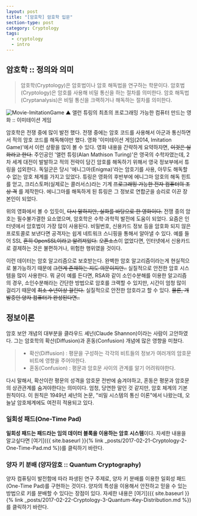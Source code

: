 ```yaml
---
layout: post
title: "[암호학] 암호학 입문"
section-type: post
category: Cryptology
tags:
  - cryptology
  - intro
---
```


## 암호학 :: 정의와 의미

> 암호학(Cryptology)은 암호법이나 암호 해독법을 연구하는 학문이다.
> 암호법(Cryptology)은 암호를 사용해 비밀 통신을 하는 절차를 의미한다.
> 암호 해독법(Cryptanalysis)은 비밀 통신을 크랙하거나 해독하는 절차를 의미한다.

![Movie-ImitationGame](http://i.imgur.com/Fonjfb3.jpg)
<font align="center">▲ 앨런 튜링의 최초의 프로그래밍 가능한 컴퓨터 만드는 영화 :: 이미테이션 게임</font>

암호학은 전쟁 중에 많이 발전 했다. 전쟁 중에는 암호 코드를 사용해서 아군과 통신하면서 적의 암호 코드를 해독해야만 했다. 영화 '이미테이션 게임(2014, Imitation Game)'에서 이런 상황을 많이 볼 수 있다. 영화 내용을 간략하게 요약하자면, ~~이것은 실화라고 한다.~~ 주인공인 '앨런 튜링(Alan Mathison Turing)'은 영국의 수학자였는데, 2차 세계 대전이 발발하고 적의 전략이 담긴 암호를 해독하기 위해서 영국 정보부에서 튜링을 섭외한다. 독일군은 당시 '에니그마(Enigma)'라는 암호기를 사용, 아무도 해독할 수 없는 암호 체계를 가지고 있었다. 튜링은 영화의 후반부에 에니그마 암호의 해독 힌트를 얻고, 크리스토퍼(실제로는 콜러서스)라는 기계 ~~프로그래밍 가능한 전자 컴퓨터의 조상 격~~ 를 제작한다. 에니그마를 해독하게 된 튜링은 그 정보로 연합군을 승리로 이끈 장본인이 되었다.

위의 영화에서 볼 수 있듯이, ~~다시 말하지만, 실화를 바탕으로 한 영화이다.~~ 전쟁 중의 암호는 필수불가결한 요소였으며, 암호학은 수학·과학적 발전에 도움이 되었다. 요즘은 인터넷에서 암호법이 가장 많이 사용된다. 비밀번호, 신용카드 정보 등을 암호화 되지 않은 프로토콜로 보낸다면 공격자는 쉽게 네트워크 스니핑을 통해서 알아낼 수 있다. 예를 들어 SSL ~~흔히 OpenSSL이라고 알려져있다.~~ ~~오픈소스~~이 없었다면, 인터넷에서 신용카드로 결제하는 것은 불편하거나, 위험한 행위였을 것이다.

이런 데이터는 암호 알고리즘으로 보호받는다. 완벽한 암호 알고리즘이라는게 현실적으로 불가능하기 때문에 ~~그런게 존재하는 지도 의문이지만..~~ 실질적으로 안전한 암호 시스템을 많이 사용한다. 뭐 굳이 예를 든다면, RSA와 같이 소인수분해를 이용한 알고리즘의 경우, 소인수분해라는 간단한 방법으로 암호를 크랙할 수 있지만, 시간이 엄청 많이 걸리기 때문에 ~~최소 수년이상 걸린다.~~ 실질적으로 안전한 암호라고 할 수 있다. ~~물론, 개발중인 양자 컴퓨터가 완성된다면..~~


## 정보이론

암호 보안 개념의 대부분을 클라우드 셰넌(Claude Shannon)이라는 사람이 고안하였다. 그는 암호학의 확산(Diffusion)과 혼동(Confusion) 개념에 많은 영향을 미쳤다.

> - 확산(Diffusion) : 평문을 구성하는 각각의 비트들의 정보가 여러개의 암호문 비트에 영향을 주어야한다.
> - 혼동(Confusion) : 평문과 암호문 사이의 관계를 알기 어려워야한다.

다시 말해서, 확산이란 평문의 성격을 암호문 전반에 숨겨야하고, 혼동은 평문과 암호문의 상관관계를 숨겨야한다는 의미이다. 엄청, 당연한 말인 것 같지만, 암호 체계의 기본 원칙이다. 이 원칙은 1949년 셰넌의 논문, "비밀 시스템의 통신 이론"에서 나왔는데, 오늘날 암호체계에도 여전히 적용되고 있다.

### 일회성 패드(One-Time Pad)

**일회성 패드는 패드라는 임의 데이터 블록을 이용하는 암호 시스템**이다. 자세한 내용을 알고싶다면 [여기]({{ site.baseurl }}{% link _posts/2017-02-21-Cryptology-2-One-Time-Pad.md %})를 클릭하기 바란다.

### 양자 키 분배 (양자암호 :: Quantum Cryptography)

양자 컴퓨팅이 발전함에 따라 파생된 연구 주제로, 양자 키 분배를 이용한 일회성 패드(One-Time Pad)를 구현하는 것이다. 양자의 특성을 이용해서 안전하고 믿을 수 있는 방법으로 키를 분배할 수 있다는 장점이 있다. 자세한 내용은 [여기]({{ site.baseurl }}{% link _posts/2017-02-22-Cryptology-3-Quantum-Key-Distribution.md %})를 클릭하기 바란다.
